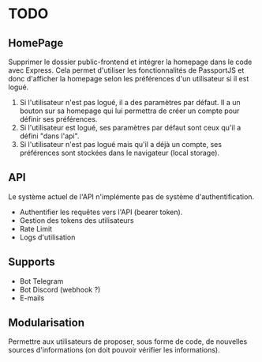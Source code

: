# TODO

## HomePage
Supprimer le dossier public-frontend et intégrer la homepage dans le code avec Express. Cela permet d'utiliser les fonctionnalités de PassportJS et donc d'afficher la homepage selon les préférences d'un utilisateur si il est logué.

1. Si l'utilisateur n'est pas logué, il a des paramètres par défaut. Il a un bouton sur sa homepage qui lui permettra de créer un compte pour définir ses préférences.
2. Si l'utilisateur est logué, ses paramètres par défaut sont ceux qu'il a défini "dans l'api".
3. Si l'utilisateur n'est pas logué mais qu'il a déjà un compte, ses préférences sont stockées dans le navigateur (local storage).

## API
Le système actuel de l'API n'implémente pas de système d'authentification.

- Authentifier les requêtes vers l'API (bearer token).
- Gestion des tokens des utilisateurs
- Rate Limit
- Logs d'utilisation

## Supports
- Bot Telegram  
- Bot Discord (webhook ?)  
- E-mails  

## Modularisation
Permettre aux utilisateurs de proposer, sous forme de code, de nouvelles sources d'informations (on doit pouvoir vérifier les informations).